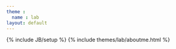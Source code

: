 ```yaml
---
theme :
  name : lab
layout: default
---
```

{% include JB/setup %}
{% include themes/lab/aboutme.html %}
